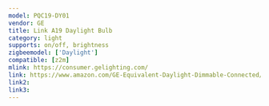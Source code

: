 ```yaml
---
model: PQC19-DY01
vendor: GE
title: Link A19 Daylight Bulb
category: light
supports: on/off, brightness
zigbeemodel: ['Daylight']
compatible: [z2m]
mlink: https://consumer.gelighting.com/
link: https://www.amazon.com/GE-Equivalent-Daylight-Dimmable-Connected/dp/B019GOXRY6
link2: 
link3: 
---
```


